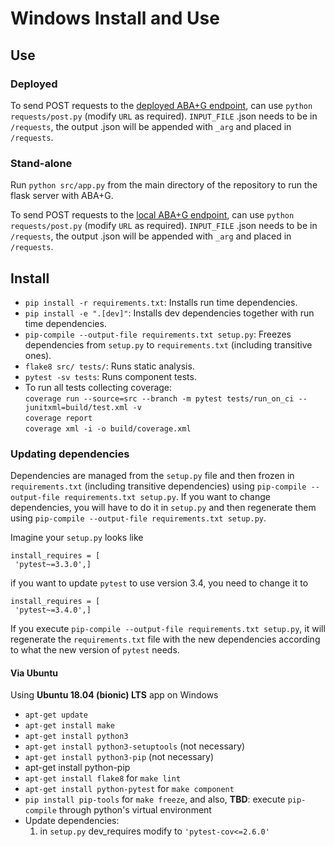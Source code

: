 
# Windows Install and Use

## Use

### Deployed

To send POST requests to the [deployed ABA+G endpoint](https://aba-plus-g.herokuapp.com/generate_explanations), can use `python requests/post.py` (modify `URL` as required). 
`INPUT_FILE` .json needs to be in `/requests`, the output .json will be appended with `_arg` and placed in `/requests`.

### Stand-alone

Run `python src/app.py` from the main directory of the repository to run the flask server with ABA+G. 

To send POST requests to the [local ABA+G endpoint](http://127.0.0.1:5000/generate_explanations), can use `python requests/post.py` (modify `URL` as required). 
`INPUT_FILE` .json needs to be in `/requests`, the output .json will be appended with `_arg` and placed in `/requests`.
 
## Install
  
 - `pip install -r requirements.txt`: Installs run time dependencies.
 - `pip install -e ".[dev]"`: Installs dev dependencies together with run time dependencies.
 - `pip-compile --output-file requirements.txt setup.py`: Freezes dependencies from `setup.py` to `requirements.txt` (including transitive ones).
 - `flake8 src/ tests/`: Runs static analysis.
 - `pytest -sv tests`: Runs component tests.
 - To run all tests collecting coverage:  
	`coverage run --source=src --branch -m pytest tests/run_on_ci --junitxml=build/test.xml -v`  
	`coverage report`  
	`coverage xml -i -o build/coverage.xml`  
  
### Updating dependencies  
  
Dependencies are managed from the `setup.py` file and then frozen in `requirements.txt` (including transitive dependencies) using `pip-compile --output-file requirements.txt setup.py`. 
If you want to change dependencies, you will have to do it in `setup.py` and then regenerate them using `pip-compile --output-file requirements.txt setup.py`.  
  
Imagine your `setup.py` looks like  
  
```  
install_requires = [  
 'pytest~=3.3.0',]  
```  
  
if you want to update `pytest` to use version 3.4, you need to change it to  
  
```  
install_requires = [  
 'pytest~=3.4.0',]  
```  
  
If you execute `pip-compile --output-file requirements.txt setup.py`, it will regenerate the `requirements.txt` file with the new dependencies according to what the new version of `pytest` needs.  

#### Via Ubuntu

Using **Ubuntu 18.04 (bionic) LTS** app on Windows

- `apt-get update`
- `apt-get install make`
- `apt-get install python3`
- `apt-get install python3-setuptools` (not necessary)
- `apt-get install python3-pip` (not necessary)
- apt-get install python-pip
- `apt-get install flake8` for `make lint`
- `apt-get install python-pytest` for `make component`
- `pip install pip-tools` for `make freeze`, and also, **TBD**: execute `pip-compile` through python's virtual environment
- Update dependencies:
	1. in `setup.py` dev_requires modify to `'pytest-cov<=2.6.0'`
  

